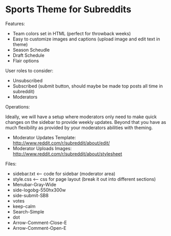 Sports Theme for Subreddits
===========================

Features:

- Team colors set in HTML (perfect for throwback weeks)
- Easy to customize images and captions (upload image and edit text in theme)
- Season Scheudle
- Draft Schedule
- Flair options

User roles to consider:

- Unsubscribed
- Subscribed (submit button, should maybe be made top posts all time in subreddit)
- Moderators

Operations:

Ideally, we will have a setup where moderators only need to make quick changes on the sidebar to provide weekly updates.  Beyond that you have as much flexibility as provided by your moderators abilities with theming.

- Moderator Updates Template: http://www.reddit.com/r/subreddit/about/edit/
- Moderator Uploads Images: http://www.reddit.com/r/subreddit/about/stylesheet

Files: 

- sidebar.txt <-- code for sidebar (moderator area)
- style.css <-- css for page layout (break it out into different sections)
- Menubar-Gray-Wide
- side-logobg-550hx300w
- side-submit-SB8
- votes
- keep-calm
- Search-Simple
- dot
- Arrow-Comment-Close-E
- Arrow-Comment-Open-E
